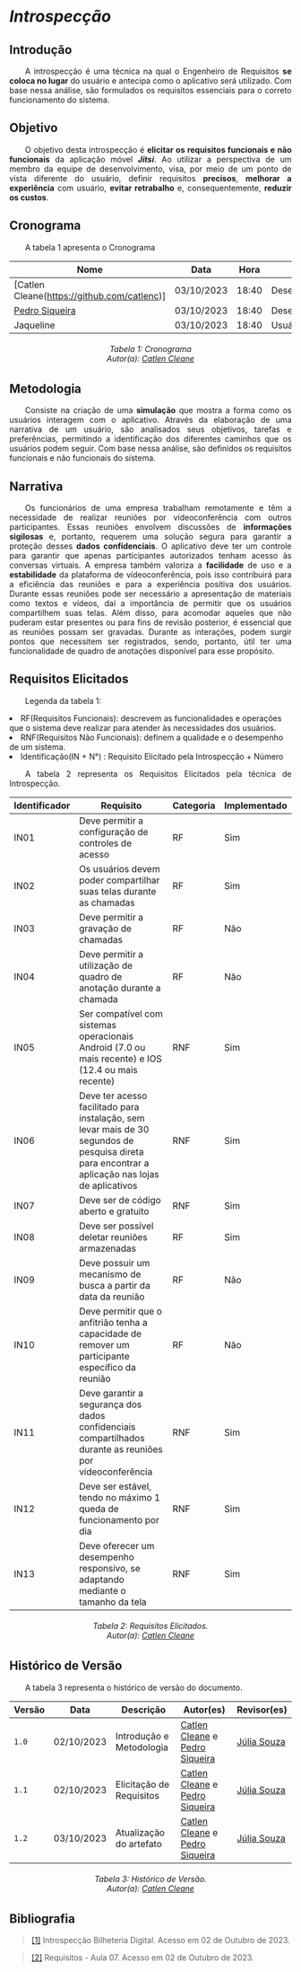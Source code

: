 # ***Introspecção***

## **Introdução**
<p align="justify">
&emsp;&emsp;A introspecção é uma técnica na qual o Engenheiro de Requisitos <b>se coloca no lugar</b> do usuário e antecipa como o aplicativo será utilizado. Com base nessa análise, são formulados os requisitos essenciais para o correto funcionamento do sistema.
</p>

## **Objetivo**
<p align="justify">
&emsp;&emsp;O objetivo desta introspecção é <b>elicitar os requisitos funcionais e não funcionais</b> da aplicação móvel <b><i>Jitsi</i></b>. Ao utilizar a perspectiva de um membro da equipe de desenvolvimento, visa, por meio de um ponto de vista diferente do usuário, definir requisitos <b>precisos</b>, <b>melhorar a experiência</b> com usuário, <b>evitar retrabalho</b> e, consequentemente, <b>reduzir os custos</b>.
</p>

## **Cronograma**
<p align="justify">
</p>
<p align="justify">
&emsp;&emsp;A tabela 1 apresenta o Cronograma
</p>

| Nome | Data | Hora | Função |
|----|----|----|-----|
|[Catlen Cleane(https://github.com/catlenc)]|03/10/2023|18:40| Desenvolvedor|
|[Pedro Siqueira](https://github.com/PedroSiq)|03/10/2023| 18:40| Desenvolvedor|
|Jaqueline|03/10/2023|18:40| Usuário(Persona)|
<h6 align = "center"> Tabela 1: Cronograma
<br> Autor(a): <a href="https://github.com/fulanodetal"><a href="https://github.com/catlenc">Catlen Cleane</a></h6>
</center>
</p>

## **Metodologia**
<p align="justify">
&emsp;&emsp;Consiste na criação de uma <b>simulação</b> que mostra a forma como os usuários interagem com o aplicativo. Através da elaboração de uma narrativa de um usuário, são analisados seus objetivos, tarefas e preferências, permitindo a identificação dos diferentes caminhos que os usuários podem seguir. Com base nessa análise, são definidos os requisitos funcionais e não funcionais do sistema.
</p>


## **Narrativa**
<p align="justify">
&emsp;&emsp;Os funcionários de uma empresa trabalham remotamente e têm a necessidade de realizar reuniões por vídeoconferência com outros participantes. Essas reuniões envolvem discussões de <b>informações sigilosas</b> e, portanto, requerem uma solução segura para garantir a proteção desses <b>dados confidenciais</b>. O aplicativo deve ter um controle para garantir que apenas participantes autorizados tenham acesso às conversas virtuais. A empresa também valoriza a <b>facilidade</b> de uso e a <b>estabilidade</b> da plataforma de vídeoconferência, pois isso contribuirá para a eficiência das reuniões e para a experiência positiva dos usuários. Durante essas reuniões pode ser necessário a apresentação de materiais como textos e vídeos, daí a importância de permitir que os usuários compartilhem suas telas. Além disso, para acomodar aqueles que não puderam estar presentes ou para fins de revisão posterior, é essencial que as reuniões possam ser gravadas. Durante as interações, podem surgir pontos que necessitem ser registrados, sendo, portanto, útil ter uma funcionalidade de quadro de anotações disponível para esse propósito.
</p>

## **Requisitos Elicitados**
<p align="justify">
&emsp;&emsp;Legenda da tabela 1: 
<li> RF(Requisitos Funcionais): descrevem as funcionalidades e operações que o sistema deve realizar para atender às necessidades dos usuários. </li>
<li> RNF(Requisitos Não Funcionais): definem a qualidade e o desempenho de um sistema. </li>
<li> Identificação(IN + N°) : Requisito Elicitado pela Introspecção + Número
</p>
<p align="justify">
&emsp;&emsp;A tabela 2 representa os Requisitos Elicitados pela técnica de Introspecção.
</p>

| Identificador | Requisito | Categoria | Implementado | 
| ------------- | -------------------- | --------- | ------- | 
|IN01| Deve permitir a configuração de controles de acesso | RF | Sim |
|IN02| Os usuários devem poder compartilhar suas telas durante as chamadas | RF| Sim |
|IN03| Deve permitir a gravação de chamadas | RF | Não |
|IN04| Deve permitir a utilização de quadro de anotação durante a chamada | RF | Não |
|IN05| Ser compatível com sistemas operacionais Android (7.0 ou mais recente) e IOS (12.4 ou mais recente)| RNF | Sim |
|IN06| Deve ter acesso facilitado para instalação, sem levar mais de 30 segundos de pesquisa direta para encontrar a aplicação nas lojas de aplicativos | RNF | Sim |
|IN07| Deve ser de código aberto e gratuito | RNF | Sim |
|IN08| Deve ser possível deletar reuniões armazenadas | RF | Sim |
|IN09|Deve possuir um mecanismo de busca a partir da data da reunião | RF | Não |
|IN10| Deve permitir que o anfitrião tenha a capacidade de remover um participante específico da reunião | RF | Não |
|IN11| Deve garantir a segurança dos dados confidenciais compartilhados durante as reuniões por vídeoconferência | RNF | Sim |
|IN12| Deve ser estável, tendo no máximo 1 queda de funcionamento por dia  | RNF | Sim |
|IN13| Deve oferecer um desempenho responsivo, se adaptando mediante o tamanho da tela | RNF | Sim | 

<h6 align = "center"> Tabela 2: Requisitos Elicitados.
<br> Autor(a): <a href="https://github.com/fulanodetal"><a href="https://github.com/catlenc">Catlen Cleane</a></h6>
</center>
</p>

## **Histórico de Versão**
<p align="justify">
&emsp;&emsp;A tabela 3 representa o histórico de versão do documento.
</p>

| Versão | Data | Descrição | Autor(es) | Revisor(es) |
| ------ | ---- | --------- | --------- | ---------- |
| `1.0`  | 02/10/2023 | Introdução e Metodologia | [Catlen Cleane](https://github.com/catlenc) e [Pedro Siqueira](https://github.com/PedroSiq) | [Júlia Souza](https://github.com/JuliaSSouza) |
| `1.1`  | 02/10/2023 | Elicitação de Requisitos | [Catlen Cleane](https://github.com/catlenc) e [Pedro Siqueira](https://github.com/PedroSiq) | [Júlia Souza](https://github.com/JuliaSSouza) |
| `1.2`  | 03/10/2023 | Atualização do artefato | [Catlen Cleane](https://github.com/catlenc) e [Pedro Siqueira](https://github.com/PedroSiq) | [Júlia Souza](https://github.com/JuliaSSouza) |
<h6 align = "center"> Tabela 3: Histórico de Versão.
<br> Autor(a): <a href="https://github.com/catlenc">Catlen Cleane</a></h6>


## **Bibliografia**
> <a href="https://requisitos-de-software.github.io/2023.1-BilheteriaDigital/elicitacao/tecnicas/introspeccao/">[1]</a> Introspecção Bilheteria Digital. Acesso em 02 de Outubro de 2023.

> <a href="https://aprender3.unb.br/pluginfile.php/2692772/mod_resource/content/2/Requisitos%20-%20Aula%2007.pdf">[2]</a> Requisitos - Aula 07. Acesso em 02 de Outubro de 2023.